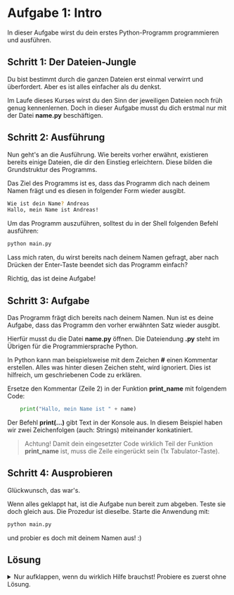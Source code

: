 # Aufgabe 1: Intro
In dieser Aufgabe wirst du dein erstes Python-Programm programmieren und ausführen.

## Schritt 1: Der Dateien-Jungle
Du bist bestimmt durch die ganzen Dateien erst einmal verwirrt und überfordert. Aber es ist alles einfacher als du denkst.

Im Laufe dieses Kurses wirst du den Sinn der jeweiligen Dateien noch früh genug kennenlernen. Doch in dieser Aufgabe musst du dich erstmal nur mit der Datei **name.py** beschäftigen.

## Schritt 2: Ausführung
Nun geht's an die Ausführung. Wie bereits vorher erwähnt, existieren bereits einige Dateien, die dir den Einstieg erleichtern. Diese bilden die Grundstruktur des Programms.

Das Ziel des Programms ist es, dass das Programm dich nach deinem Namen frägt und es diesen in folgender Form wieder ausgibt.

```bash
Wie ist dein Name? Andreas
Hallo, mein Name ist Andreas!
```

Um das Programm auszuführen, solltest du in der Shell folgenden Befehl ausführen:
```bash
python main.py
```

Lass mich raten, du wirst bereits nach deinem Namen gefragt, aber nach Drücken der Enter-Taste beendet sich das Programm einfach?

Richtig, das ist deine Aufgabe!

## Schritt 3: Aufgabe
Das Programm frägt dich bereits nach deinem Namen. Nun ist es deine Aufgabe, dass das Programm den vorher erwähnten Satz wieder ausgibt.

Hierfür musst du die Datei **name.py** öffnen. Die Dateiendung **.py** steht im Übrigen für die Programmiersprache Python.

In Python kann man beispielsweise mit dem Zeichen **#** einen Kommentar erstellen. Alles was hinter diesen Zeichen steht, wird ignoriert. Dies ist hilfreich, um geschriebenen Code zu erklären.

Ersetze den Kommentar (Zeile 2) in der Funktion **print_name** mit folgendem Code:

```python
    print("Hallo, mein Name ist " + name)
```

Der Befehl **print(...)** gibt Text in der Konsole aus. In diesem Beispiel haben wir zwei Zeichenfolgen (auch: Strings) miteinander konkatiniert.

>Achtung! Damit dein eingesetzter Code wirklich Teil der Funktion **print_name** ist, muss die Zeile eingerückt sein (1x Tabulator-Taste).

## Schritt 4: Ausprobieren
Glückwunsch, das war's.

Wenn alles geklappt hat, ist die Aufgabe nun bereit zum abgeben. Teste sie doch gleich aus. Die Prozedur ist dieselbe. Starte die Anwendung mit:
```bash
python main.py
```
und probier es doch mit deinem Namen aus! :)

## Lösung
<details>
  <summary>Nur aufklappen, wenn du wirklich Hilfe brauchst! Probiere es zuerst ohne Lösung.</summary>
  
  ### loop.py
  ```python
        print(f'Hallo, mein Name ist {name}')
  ```

  >Tipp: Achte immer darauf, dass die Zeilen richtig eingerückt sind!
</details>